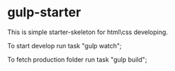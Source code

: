 # gulp-starter

This is simple starter-skeleton for html\css developing.

To start develop run task "gulp watch";

To fetch production folder run task "gulp build";
